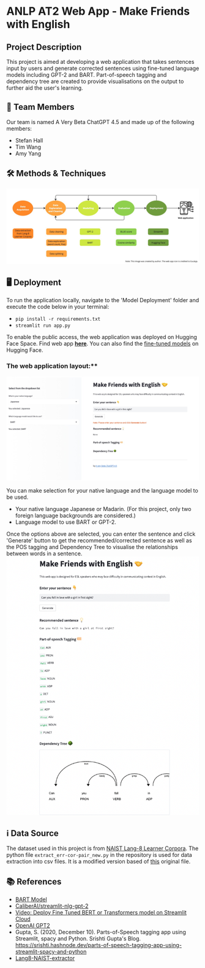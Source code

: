 # ANLP AT2 Web App - Make Friends with English

## Project Description
This project is aimed at developing a web application that takes sentences input by users and generate corrected sentences using fine-tuned language models including GPT-2 and BART. Part-of-speech tagging and dependency tree are created to provide visualisations on the output to further aid the user's learning.

## 🤝 Team Members
Our team is named A Very Beta ChatGPT 4.5 and made up of the following members:
- Stefan Hall
- Tim Wang
- Amy Yang

## 🛠 Methods & Techniques
![Flow Chart](https://github.com/amy-panda/LLM_Web_App/blob/main/Images/flow_chart.jpg)


## 🖥 Deployment
To run the application locally, navigate to the 'Model Deployment' folder and execute the code below in your terminal:
- `pip install -r requirements.txt`
- `streamlit run app.py`

To enable the public access, the web application was deployed on Hugging Face Space. Find web app [**here**](https://huggingface.co/spaces/amyyang/webapp_englishtool). You can also find the [fine-tuned models](https://huggingface.co/amyyang) on Hugging Face.

### The web application layout:**

![Layout](https://github.com/amy-panda/LLM_Web_App/blob/main/Images/web%20app%20layout.jpg)

You can make selection for your native language and the language model to be used. 
- Your native language Japanese or Madarin. (For this project, only two foreign language backgrounds are considered.)
- Language model to use BART or GPT-2. 

Once the options above are selected, you can enter the sentence and click 'Generate' button to get the recommended/corrected sentence as well as the POS tagging and Dependency Tree to visualise the relationships between words in a sentence.
![Sentence](https://github.com/amy-panda/LLM_Web_App/blob/main/Images/correct%20sentence.png)

## ℹ️ Data Source
The dataset used in this project is from [NAIST Lang-8 Learner Corpora](https://sites.google.com/site/naistlang8corpora/home?authuser=0). The python file `extract_err-cor-pair_new.py` in the repository is used for data extraction into csv files. It is a modified version based of [this](https://github.com/tomo-wb/Lang8-NAIST-extractor/blob/master/scripts/extract_err-cor-pair.py) original file. 


## 📚 References
- [BART Model](https://huggingface.co/docs/transformers/main/en/model_doc/bart)
- [CaliberAI/streamlit-nlg-gpt-2](https://github.com/CaliberAI/streamlit-nlg-gpt-2)
- [Video: Deploy Fine Tuned BERT or Transformers model on Streamlit Cloud](https://www.youtube.com/watch?v=mvIp9TvPMh0&t=348s)
- [OpenAI GPT2](https://huggingface.co/docs/transformers/main/en/model_doc/gpt2#overview)
- Gupta, S. (2020, December 10). Parts-of-Speech tagging app using Streamlit, spacy and Python. Srishti Gupta's Blog. https://srishti.hashnode.dev/parts-of-speech-tagging-app-using-streamlit-spacy-and-python 
- [Lang8-NAIST-extractor](https://github.com/tomo-wb/Lang8-NAIST-extractor/tree/master)
